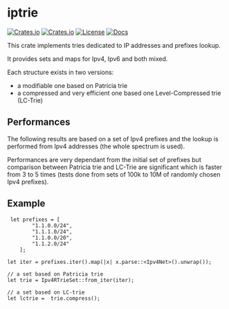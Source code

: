 # iptrie

[![Crates.io](https://img.shields.io/crates/v/iptrie?style=flat)](https://crates.io/crates/iptrie)
[![Crates.io](https://img.shields.io/crates/d/iptrie?style=flat)](https://crates.io/crates/iptrie)
[![License](https://img.shields.io/badge/license-MIT-blue?style=flat)](https://crates.io/crates/iptrie)
[![Docs](https://img.shields.io/docsrs/iptrie)](https://docs.rs/fqdn-trie)

This crate implements tries dedicated to IP addresses and prefixes lookup.

It provides sets and maps for Ipv4, Ipv6 and both mixed.

Each structure exists in two versions:
* a modifiable one based on Patricia trie
* a compressed and very efficient one based one Level-Compressed trie (LC-Trie)

## Performances

The following results are based on a set of Ipv4 prefixes and the lookup is performed
from Ipv4 addresses (the whole spectrum is used).

Performances are very dependant from the initial set of prefixes but comparison
between Patricia trie and LC-Trie are significant which is faster from 3 to 5 times
(tests done from sets of 100k to 10M of randomly chosen Ipv4 prefixes).


## Example

```
 let prefixes = [
        "1.1.0.0/24",
        "1.1.1.0/24",
        "1.1.0.0/20",
        "1.1.2.0/24"
    ];

let iter = prefixes.iter().map(|x| x.parse::<Ipv4Net>().unwrap());

// a set based on Patricia trie
let trie = Ipv4RTrieSet::from_iter(iter);

// a set based on LC-trie
let lctrie =  trie.compress();
```